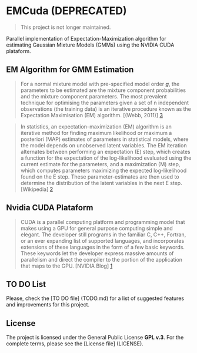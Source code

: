 EMCuda (DEPRECATED)
===================

> This project is not longer maintained.

Parallel implementation of Expectation-Maximization algorithm for estimating Gaussian Mixture Models (GMMs) using the NVIDIA CUDA plataform.

EM Algorithm for GMM Estimation
-------------------------------

> For a normal mixture model with pre-specified model order **_g_**, the parameters to be estimated are the mixture component probabilities and the mixture component parameters. The most prevalent technique for optimising the parameters
given a set of n independent observations (the training data) is an iterative procedure known as the Expectation Maximisation (EM) algorithm. [(Webb, 2011)] [3]

> In statistics, an expectation–maximization (EM) algorithm is an iterative method for finding maximum likelihood or maximum a posteriori (MAP) estimates of parameters in statistical models, where the model depends on unobserved latent variables. The EM iteration alternates between performing an expectation (E) step, which creates a function for the expectation of the log-likelihood evaluated using the current estimate for the parameters, and a maximization (M) step, which computes parameters maximizing the expected log-likelihood found on the E step. These parameter-estimates are then used to determine the distribution of the latent variables in the next E step. [Wikipedia] [2]

Nvidia CUDA Plataform
---------------------

> CUDA is a parallel computing platform and programming model that makes using a GPU for general purpose computing simple and elegant. The developer still programs in the familiar C, C++, Fortran, or an ever expanding list of supported languages, and incorporates extensions of these languages in the form of a few basic keywords.
These keywords let the developer express massive amounts of parallelism and direct the compiler to the portion of the application that maps to the GPU. [NVIDIA Blog] [1]

TO DO List
----------

Please, check the [TO DO file] (TODO.md) for a list of suggested features and improvements for this project.

License
-------
The project is licensed under the General Public License **GPL v.3**. For the complete terms, please see the [License file] (LICENSE).


[1]: http://blogs.nvidia.com/2012/09/what-is-cuda-2/

[2]: http://en.wikipedia.org/wiki/Expectation%E2%80%93maximization_algorithm

[3]: http://books.google.com/books?isbn=1119952964
